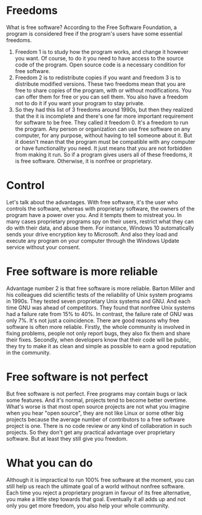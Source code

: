 # Freedoms
What is free software? According to the Free Software Foundation, a program is considered free if the program's users have some essential freedoms.
1. Freedom 1 is to study how the program works, and change it however you want. Of course, to do it you need to have access to the source code of the program. Open source code is a necessary condition for free software.
2. Freedom 2 is to redistribute copies if you want and freedom 3 is to distribute modified versions. These two freedoms mean that you are free to share copies of the program, with or without modifications. You can offer them for free or you can sell them. You also have a freedom not to do it if you want your program to stay private.
0. So they had this list of 3 freedoms around 1990s, but then they realized that the it is incomplete and there's one far more important requirement for software to be free. They called it freedom 0. It's a freedom to run the program. Any person or organization can use free software on any computer, for any purpose, without having to tell someone about it. But it doesn't mean that the program must be compatible with any computer or have functionality you need. It just means that you are not forbidden from making it run.
So if a program gives users all of these freedoms, it is free software. Otherwise, it is nonfree or proprietary.
# Control
Let's talk about the advantages.
With free software, it's the user who controls the software, whereas with proprietary software, the owners of the program have a power over you. And it tempts them to mistreat you. In many cases proprietary programs spy on their users, restrict what they can do with their data, and abuse them. For instance, Windows 10 automatically sends your drive encryption key to Microsoft. And also they load and execute any program on your computer through the Windows Update service without your consent.

# Free software is more reliable
Advantage number 2 is that free software is more reliable.
Barton Miller and his colleagues did scientific tests of the reliability of Unix system programs in 1990s. They tested seven proprietary Unix systems and GNU. And each time GNU was ahead of competitors.
They found that nonfree Unix systems had a failure rate from 15% to 40%. In contrast, the failure rate of GNU was only 7%.
It's not just a coincidence. There are good reasons why free software is often more reliable. Firstly, the whole community is involved in fixing problems, people not only report bugs, they also fix them and share their fixes. Secondly, when developers know that their code will be public, they try to make it as clean and simple as possible to earn a good reputation in the community.
# Free software is not perfect
But free software is not perfect. Free programs may contain bugs or lack some features. And it's normal, projects tend to become better overtime.
What's worse is that most open source projects are not what you imagine when you hear "open source", they are not like Linux or some other big projects because the average number of contributors to a free software project is one. There is no code review or any kind of collaboration in such projects. So they don't get any practical advantage over proprietary software. But at least they still give you freedom.
# What you can do
Although it is impractical to run 100% free software at the moment, you can still help us reach the ultimate goal of a world without nonfree software. Each time you reject a proprietary program in favour of its free alternative, you make a little step towards that goal. Eventually it all adds up and not only you get more freedom, you also help your whole community.